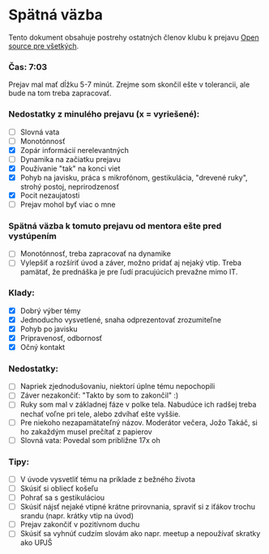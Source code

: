 # Spätná väzba
Tento dokument obsahuje postrehy ostatných členov klubu k prejavu [Open source pre všetkých](open-source-pre-vsetkych.md).

### Čas: 7:03
Prejav mal mať dĺžku 5-7 minút. Zrejme som skončil ešte v tolerancii, ale bude na tom treba zapracovať.

### Nedostatky z minulého prejavu (x = vyriešené):
- [ ] Slovná vata
- [ ] Monotónnosť
- [x] Zopár informácií nerelevantných
- [ ] Dynamika na začiatku prejavu
- [x] Používanie "tak" na konci viet
- [x] Pohyb na javisku, práca s mikrofónom, gestikulácia, "drevené ruky", strohý postoj, neprirodzenosť
- [x] Pocit nezaujatosti
- [ ] Prejav mohol byť viac o mne

### Spätná väzba k tomuto prejavu od mentora ešte pred vystúpením
- [ ] Monotónnosť, treba zapracovať na dynamike
- [ ] Vylepšiť a rozšíriť úvod a záver, možno pridať aj nejaký vtip. Treba pamätať, že prednáška je pre ľudí pracujúcich prevažne mimo IT.

### Klady:
- [x] Dobrý výber témy
- [x] Jednoducho vysvetlené, snaha odprezentovať zrozumiteľne
- [x] Pohyb po javisku
- [x] Pripravenosť, odbornosť
- [x] Očný kontakt

### Nedostatky:
- [ ] Napriek zjednodušovaniu, niektorí úplne tému nepochopili
- [ ] Záver nezakončiť: "Takto by som to zakončil" :)
- [ ] Ruky som mal v základnej fáze v polke tela. Nabudúce ich radšej treba nechať voľne pri tele, alebo zdvíhať ešte vyššie.
- [ ] Pre niekoho nezapamätateľný názov. Moderátor večera, Jožo Takáč, si ho zakaždým musel prečítať z papierov
- [ ] Slovná vata: Povedal som približne 17x oh

### Tipy:
- [ ] V úvode vysvetliť tému na príklade z bežného života
- [ ] Skúsiť si obliecť košeľu
- [ ] Pohrať sa s gestikuláciou
- [ ] Skúsiť nájsť nejaké vtipné krátne prirovnania, spraviť si z iťákov trochu srandu (napr. krátky vtip na úvod)
- [ ] Prejav zakončiť v pozitívnom duchu
- [ ] Skúsiť sa vyhnúť cudzím slovám ako napr. meetup a nepoužívať skratky ako UPJŠ
